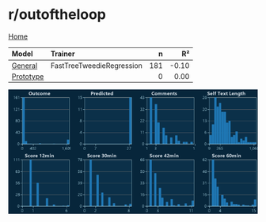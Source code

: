 # r/outoftheloop

[Home](../index.md)

|Model|Trainer|n|R²|
|:---|:---|---:|---:|
|[General](models/hunch_outoftheloop_General.md)|FastTreeTweedieRegression|181|-0.10|
|[Prototype](models/hunch_outoftheloop_Prototype.md)||0|0.00|

![r/outoftheloop Distributions (hunch)](../images/hunch_outoftheloop_Distributions.png "r/outoftheloop Distributions (hunch)")

